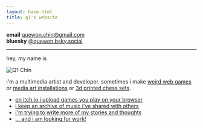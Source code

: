 ```yaml
---
layout: base.html
title: q1's website
---
```


**email** [quewon.chin@gmail.com](mailto:quewon.chin@gmail.com)  
**bluesky** [@quewon.bsky.social](https://bsky.app/profile/quewon.bsky.social)

---

hey, my name is

![Q1 Chin](title.jpg)

i'm a multimedia artist and developer. sometimes i make [weird web games](https://frogmen.itch.io/subway) or [media art installations](/projects/2025-data-garden) or [3d printed chess sets](/projects/2025-chessboard).

- [on itch.io i upload games you play on your browser](https://frogmen.itch.io/)
- [i keep an archive of music i've shared with others](https://music-archive.netlify.app/)
- [i'm trying to write more of my stories and thoughts](/text)
- [... and i am looking for work!](/history)